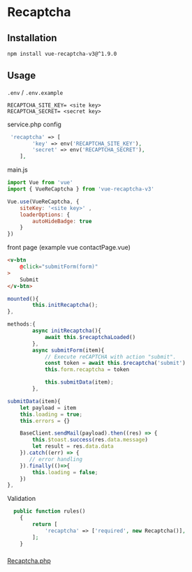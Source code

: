 # Recaptcha

## Installation
```bash
npm install vue-recaptcha-v3@^1.9.0
```
## Usage
`.env` / `.env.example`
```
RECAPTCHA_SITE_KEY= <site key>
RECAPTCHA_SECRET= <secret key>
```

service.php config
```php
 'recaptcha' => [
        'key' => env('RECAPTCHA_SITE_KEY'),
        'secret' => env('RECAPTCHA_SECRET'),
    ],
```

main.js
```js
import Vue from 'vue'
import { VueReCaptcha } from 'vue-recaptcha-v3'

Vue.use(VueReCaptcha, {
	siteKey: '<site key>' ,
	loaderOptions: {
		autoHideBadge: true
	}
})
```

front page (example vue contactPage.vue)
```html
<v-btn
    @click="submitForm(form)"
>
    Submit
</v-btn>
```

```js
mounted(){
		this.initRecaptcha();
},

methods:{
		async initRecaptcha(){
			await this.$recaptchaLoaded()
		},
		async submitForm(item){
			// Execute reCAPTCHA with action "submit".
			const token = await this.$recaptcha('submit')
			this.form.recaptcha = token

			this.submitData(item);
		},

submitData(item){
    let payload = item
    this.loading = true;
    this.errors = {}

    BaseClient.sendMail(payload).then((res) => {
        this.$toast.success(res.data.message)
        let result = res.data.data
    }).catch((err) => {
       // error handling
    }).finally(()=>{
        this.loading = false;
    })
},

```
Validation
```php
  public function rules()
    {
        return [
            'recaptcha' => ['required', new Recaptcha()],
        ];
    }
```


### 
[Recaptcha.php ](/Recaptcha-v3/Rules/Recaptcha.php)